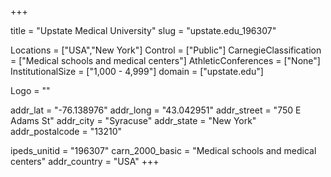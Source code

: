 
+++

title = "Upstate Medical University"
slug = "upstate.edu_196307"

Locations = ["USA","New York"]
Control = ["Public"]
CarnegieClassification = ["Medical schools and medical centers"]
AthleticConferences = ["None"]
InstitutionalSize = ["1,000 - 4,999"]
domain = ["upstate.edu"]

Logo = ""

addr_lat = "-76.138976"
addr_long = "43.042951"
addr_street = "750 E Adams St"
addr_city = "Syracuse"
addr_state = "New York"
addr_postalcode = "13210"

ipeds_unitid = "196307"
carn_2000_basic = "Medical schools and medical centers"
addr_country = "USA"
+++
    
